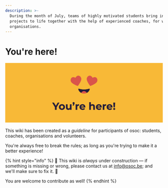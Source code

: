 ```yaml
---
description: >-
  During the month of July, teams of highly motivated students bring innovative
  projects to life together with the help of experienced coaches, for wonderful
  organisations.
---
```


# You're here!

![You made it, we&apos;re so happy you are here!](.gitbook/assets/screenshot-2020-06-18-at-14.41.43%20%281%29.png)

This wiki has been created as a _guideline_ for participants of osoc: students, coaches, organisations and volunteers.

You're always free to break the rules; as long as you're trying to make it a better experience!

{% hint style="info" %}
🚧 This wiki is _always_ under construction — if something is missing or wrong, please contact us at info@osoc.be; and we'll make sure to fix it. 🚧

You are welcome to contribute as well!
{% endhint %}

